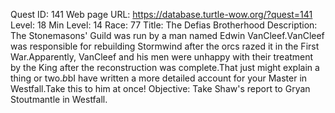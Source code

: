Quest ID: 141
Web page URL: https://database.turtle-wow.org/?quest=141
Level: 18
Min Level: 14
Race: 77
Title: The Defias Brotherhood
Description: The Stonemasons' Guild was run by a man named Edwin VanCleef.VanCleef was responsible for rebuilding Stormwind after the orcs razed it in the First War.Apparently, VanCleef and his men were unhappy with their treatment by the King after the reconstruction was complete.That just might explain a thing or two.$b$bI have written a more detailed account for your Master in Westfall.Take this to him at once!
Objective: Take Shaw's report to Gryan Stoutmantle in Westfall.
